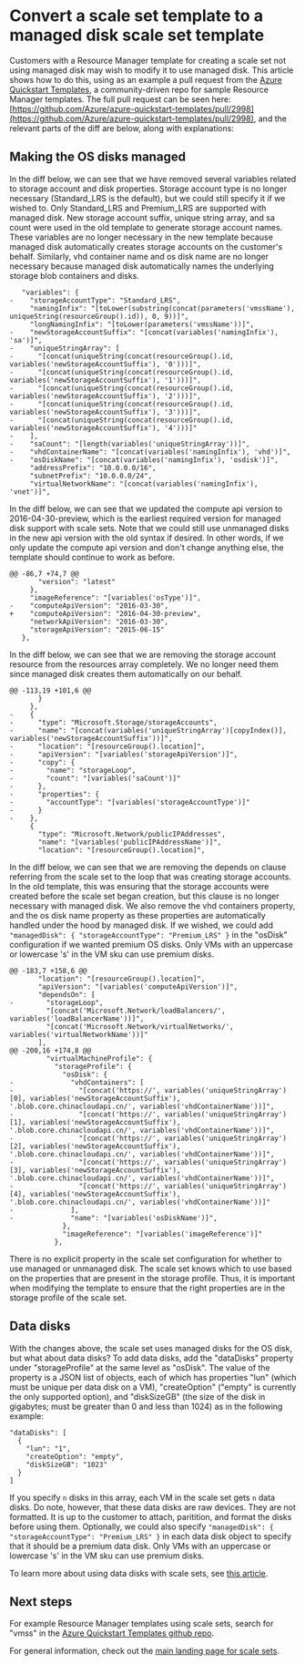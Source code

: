 <!-- not suitable for Mooncake -->

<properties
    pageTitle="Convert an Azure Resource Manager scale set template to use managed disk | Azure"
    description="Convert a scale set template to a managed disk scale set template."
    keywords="virtual machine scale sets"
    services="virtual-machine-scale-sets"
    documentationcenter=""
    author="gatneil"
    manager="madhana"
    editor="tysonn"
    tags="azure-resource-manager" />
<tags
    ms.assetid="bc8c377a-8c3f-45b8-8b2d-acc2d6d0b1e8"
    ms.service="virtual-machine-scale-sets"
    ms.workload="na"
    ms.tgt_pltfrm="na"
    ms.devlang="na"
    ms.topic="article"
    ms.date="1/25/2017"
    wacn.date=""
    ms.author="negat" />

# Convert a scale set template to a managed disk scale set template

Customers with a Resource Manager template for creating a scale set not using managed disk may wish to modify it to use managed disk. This article shows how to do this, using as an example a pull request from the [Azure Quickstart Templates](https://github.com/Azure/azure-quickstart-templates), a community-driven repo for sample Resource Manager templates. The full pull request can be seen here: [https://github.com/Azure/azure-quickstart-templates/pull/2998](https://github.com/Azure/azure-quickstart-templates/pull/2998), and the relevant parts of the diff are below, along with explanations:

## Making the OS disks managed

In the diff below, we can see that we have removed several variables related to storage account and disk properties. Storage account type is no longer necessary (Standard_LRS is the default), but we could still specify it if we wished to. Only Standard_LRS and Premium_LRS are supported with managed disk. New storage account suffix, unique string array, and sa count were used in the old template to generate storage account names. These variables are no longer necessary in the new template because managed disk automatically creates storage accounts on the customer's behalf. Similarly, vhd container name and os disk name are no longer necessary because managed disk automatically names the underlying storage blob containers and disks.

       "variables": {
    -    "storageAccountType": "Standard_LRS",
         "namingInfix": "[toLower(substring(concat(parameters('vmssName'), uniqueString(resourceGroup().id)), 0, 9))]",
         "longNamingInfix": "[toLower(parameters('vmssName'))]",
    -    "newStorageAccountSuffix": "[concat(variables('namingInfix'), 'sa')]",
    -    "uniqueStringArray": [
    -      "[concat(uniqueString(concat(resourceGroup().id, variables('newStorageAccountSuffix'), '0')))]",
    -      "[concat(uniqueString(concat(resourceGroup().id, variables('newStorageAccountSuffix'), '1')))]",
    -      "[concat(uniqueString(concat(resourceGroup().id, variables('newStorageAccountSuffix'), '2')))]",
    -      "[concat(uniqueString(concat(resourceGroup().id, variables('newStorageAccountSuffix'), '3')))]",
    -      "[concat(uniqueString(concat(resourceGroup().id, variables('newStorageAccountSuffix'), '4')))]"
    -    ],
    -    "saCount": "[length(variables('uniqueStringArray'))]",
    -    "vhdContainerName": "[concat(variables('namingInfix'), 'vhd')]",
    -    "osDiskName": "[concat(variables('namingInfix'), 'osdisk')]",
         "addressPrefix": "10.0.0.0/16",
         "subnetPrefix": "10.0.0.0/24",
         "virtualNetworkName": "[concat(variables('namingInfix'), 'vnet')]",

In the diff below, we can see that we updated the compute api version to 2016-04-30-preview, which is the earliest required version for managed disk support with scale sets. Note that we could still use unmanaged disks in the new api version with the old syntax if desired. In other words, if we only update the compute api version and don't change anything else, the template should continue to work as before.

    @@ -86,7 +74,7 @@
           "version": "latest"
         },
         "imageReference": "[variables('osType')]",
    -    "computeApiVersion": "2016-03-30",
    +    "computeApiVersion": "2016-04-30-preview",
         "networkApiVersion": "2016-03-30",
         "storageApiVersion": "2015-06-15"
       },

In the diff below, we can see that we are removing the storage account resource from the resources array completely. We no longer need them since managed disk creates them automatically on our behalf.

    @@ -113,19 +101,6 @@
           }
         },
    -    {
    -      "type": "Microsoft.Storage/storageAccounts",
    -      "name": "[concat(variables('uniqueStringArray')[copyIndex()], variables('newStorageAccountSuffix'))]",
    -      "location": "[resourceGroup().location]",
    -      "apiVersion": "[variables('storageApiVersion')]",
    -      "copy": {
    -        "name": "storageLoop",
    -        "count": "[variables('saCount')]"
    -      },
    -      "properties": {
    -        "accountType": "[variables('storageAccountType')]"
    -      }
    -    },
         {
           "type": "Microsoft.Network/publicIPAddresses",
           "name": "[variables('publicIPAddressName')]",
           "location": "[resourceGroup().location]",

In the diff below, we can see that we are removing the depends on clause referring from the scale set to the loop that was creating storage accounts. In the old template, this was ensuring that the storage accounts were created before the scale set began creation, but this clause is no longer necessary with managed disk. We also remove the vhd containers property, and the os disk name property as these properties are automatically handled under the hood by managed disk. If we wished, we could add `"managedDisk": { "storageAccountType": "Premium_LRS" }` in the "osDisk" configuration if we wanted premium OS disks. Only VMs with an uppercase or lowercase 's' in the VM sku can use premium disks.

    @@ -183,7 +158,6 @@
           "location": "[resourceGroup().location]",
           "apiVersion": "[variables('computeApiVersion')]",
           "dependsOn": [
    -        "storageLoop",
             "[concat('Microsoft.Network/loadBalancers/', variables('loadBalancerName'))]",
             "[concat('Microsoft.Network/virtualNetworks/', variables('virtualNetworkName'))]"
           ],
    @@ -200,16 +174,8 @@
             "virtualMachineProfile": {
               "storageProfile": {
                 "osDisk": {
    -              "vhdContainers": [
    -                "[concat('https://', variables('uniqueStringArray')[0], variables('newStorageAccountSuffix'), '.blob.core.chinacloudapi.cn/', variables('vhdContainerName'))]",
    -                "[concat('https://', variables('uniqueStringArray')[1], variables('newStorageAccountSuffix'), '.blob.core.chinacloudapi.cn/', variables('vhdContainerName'))]",
    -                "[concat('https://', variables('uniqueStringArray')[2], variables('newStorageAccountSuffix'), '.blob.core.chinacloudapi.cn/', variables('vhdContainerName'))]",
    -                "[concat('https://', variables('uniqueStringArray')[3], variables('newStorageAccountSuffix'), '.blob.core.chinacloudapi.cn/', variables('vhdContainerName'))]",
    -                "[concat('https://', variables('uniqueStringArray')[4], variables('newStorageAccountSuffix'), '.blob.core.chinacloudapi.cn/', variables('vhdContainerName'))]"
    -              ],
    -              "name": "[variables('osDiskName')]",
                 },
                 "imageReference": "[variables('imageReference')]"
               },

There is no explicit property in the scale set configuration for whether to use managed or unmanaged disk. The scale set knows which to use based on the properties that are present in the storage profile. Thus, it is important when modifying the template to ensure that the right properties are in the storage profile of the scale set.

## Data disks

With the changes above, the scale set uses managed disks for the OS disk, but what about data disks? To add data disks, add the "dataDisks" property under "storageProfile" at the same level as "osDisk". The value of the property is a JSON list of objects, each of which has properties "lun" (which must be unique per data disk on a VM), "createOption" ("empty" is currently the only supported option), and "diskSizeGB" (the size of the disk in gigabytes; must be greater than 0 and less than 1024) as in the following example: 

    "dataDisks": [
      {
        "lun": "1",
        "createOption": "empty",
        "diskSizeGB": "1023"
      }
    ]

If you specify `n` disks in this array, each VM in the scale set gets `n` data disks. Do note, however, that these data disks are raw devices. They are not formatted. It is up to the customer to attach, paritition, and format the disks before using them. Optionally, we could also specify `"managedDisk": { "storageAccountType": "Premium_LRS" }` in each data disk object to specify that it should be a premium data disk. Only VMs with an uppercase or lowercase 's' in the VM sku can use premium disks.

To learn more about using data disks with scale sets, see [this article](/documentation/articles/virtual-machine-scale-sets-attached-disks/).

## Next steps
For example Resource Manager templates using scale sets, search for "vmss" in the [Azure Quickstart Templates github repo](https://github.com/Azure/azure-quickstart-templates).

For general information, check out the [main landing page for scale sets](/home/features/virtual-machine-scale-sets/).
